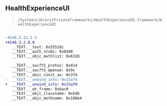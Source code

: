 ## HealthExperienceUI

> `/System/Library/PrivateFrameworks/HealthExperienceUI.framework/HealthExperienceUI`

```diff

-4146.2.12.1.3
+4146.3.2.0.0
   __TEXT.__text: 0x5553dc
   __TEXT.__auth_stubs: 0x8490
   __TEXT.__objc_methlist: 0x6328

   __TEXT.__swift5_protos: 0x414
   __TEXT.__swift5_mpenum: 0x9c
   __TEXT.__objc_const_ax: 0x3f4
-  __TEXT.__unwind_info: 0x15af4
+  __TEXT.__unwind_info: 0x15af0
   __TEXT.__eh_frame: 0x6ac0
   __TEXT.__objc_classname: 0xbdb
   __TEXT.__objc_methname: 0x108e4

```
